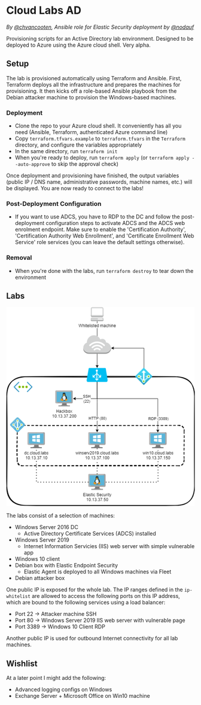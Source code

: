 # Cloud Labs AD

_By [@chvancooten](https://twitter.com/chvancooten), Ansible role for Elastic Security deployment by [@nodauf](https://twitter.com/nodauf)_

Provisioning scripts for an Active Directory lab environment. Designed to be deployed to Azure using the Azure cloud shell. Very alpha.

## Setup

The lab is provisioned automatically using Terraform and Ansible. First, Terraform deploys all the infrastructure and prepares the machines for provisioning. It then kicks off a role-based Ansible playbook from the Debian attacker machine to provision the Windows-based machines.

### Deployment

- Clone the repo to your Azure cloud shell. It conveniently has all you need (Ansible, Terraform, authenticated Azure command line)
- Copy `terraform.tfvars.example` to `terraform.tfvars` in the `Terraform` directory, and configure the variables appropriately
- In the same directory, run `terraform init`
- When you're ready to deploy, run `terraform apply` (or `terraform apply --auto-approve` to skip the approval check)

Once deployment and provisioning have finished, the output variables (public IP / DNS name, administrative passwords, machine names, etc.) will be displayed. You are now ready to connect to the labs!

### Post-Deployment Configuration

- If you want to use ADCS, you have to RDP to the DC and follow the post-deployment configuration steps to activate ADCS and the ADCS web enrolment endpoint. Make sure to enable the 'Certification Authority', 'Certification Authority Web Enrollment', and 'Certificate Enrollment Web Service' role services (you can leave the default settings otherwise).

### Removal

- When you're done with the labs, run `terraform destroy` to tear down the environment

## Labs

![Lab overview](assets/labs.png)

The labs consist of a selection of machines:

- Windows Server 2016 DC
    - Active Directory Certificate Services (ADCS) installed
- Windows Server 2019
    - Internet Information Servicies (IIS) web server with simple vulnerable app
- Windows 10 client
- Debian box with Elastic Endpoint Security
    - Elastic Agent is deployed to all Windows machines via Fleet
- Debian attacker box

One public IP is exposed for the whole lab. The IP ranges defined in the `ip-whitelist` are allowed to access the following ports on this IP address, which are bound to the following services using a load balancer:

- Port 22   -> Attacker machine SSH
- Port 80   -> Windows Server 2019 IIS web server with vulnerable page
- Port 3389 -> Windows 10 Client RDP

Another public IP is used for outbound Internet connectivity for all lab machines.

## Wishlist

At a later point I might add the following:
- Advanced logging configs on Windows
- Exchange Server + Microsoft Office on Win10 machine
